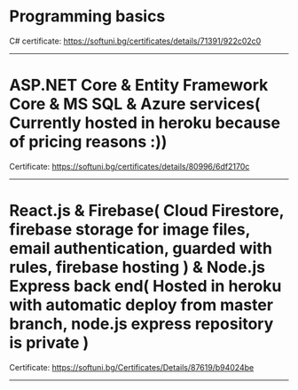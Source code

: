 # Programming basics
C# certificate: https://softuni.bg/certificates/details/71391/922c02c0

<hr />

# ASP.NET Core & Entity Framework Core & MS SQL & Azure services( Currently hosted in heroku because of pricing reasons :))
Certificate: https://softuni.bg/certificates/details/80996/6df2170c

<hr />

# React.js & Firebase( Cloud Firestore, firebase storage for image files, email authentication, guarded with rules, firebase hosting ) & Node.js Express back end( Hosted in heroku with automatic deploy from master branch, node.js express repository is private )
Certificate: https://softuni.bg/Certificates/Details/87619/b94024be
<hr />
